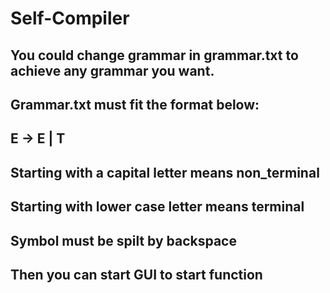 # Self-Compiler

## You could change grammar in grammar.txt to achieve any grammar you want.

## Grammar.txt must fit the format below:

## E -> E | T 

## Starting with a capital letter means non_terminal

## Starting with lower case letter means terminal

## Symbol must be spilt by backspace

## Then you can start GUI to start function